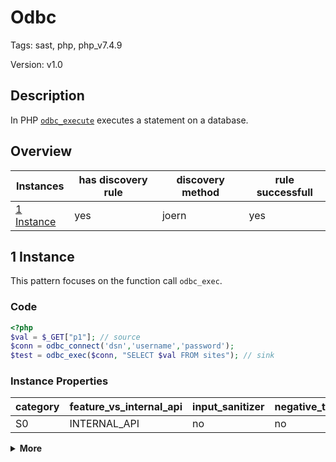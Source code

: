 [//]: # (This file is automatically generated. If you wish to make any changes, please use the JSON files and regenerate this file using the tpframework.)

# Odbc

Tags: sast, php, php_v7.4.9

Version: v1.0

## Description

In PHP [`odbc_execute`](https://www.php.net/manual/en/function.odbc-execute.php) executes a statement on a database.

## Overview

| Instances                 | has discovery rule   | discovery method   | rule successfull   |
|---------------------------|----------------------|--------------------|--------------------|
| [1 Instance](#1-instance) | yes                  | joern              | yes                |

## 1 Instance

This pattern focuses on the function call `odbc_exec`.

### Code

```PHP
<?php
$val = $_GET["p1"]; // source
$conn = odbc_connect('dsn','username','password');
$test = odbc_exec($conn, "SELECT $val FROM sites"); // sink
```

### Instance Properties

| category   | feature_vs_internal_api   | input_sanitizer   | negative_test_case   | source_and_sink   |
|------------|---------------------------|-------------------|----------------------|-------------------|
| S0         | INTERNAL_API              | no                | no                   | yes               |

<details markdown="1">
<summary>
<b>More</b></summary>

<details markdown="1">
<summary>

### Compile
</summary>

```bash
$_main:
     ; (lines=18, args=0, vars=3, tmps=10)
     ; (before optimizer)
     ; /.../PHP/67_odbc/1_instance_67_odbc/1_instance_67_odbc.php:1-4
     ; return  [] RANGE[0..0]
0000 T3 = FETCH_R (global) string("_GET")
0001 T4 = FETCH_DIM_R T3 string("p1")
0002 ASSIGN CV0($val) T4
0003 INIT_FCALL_BY_NAME 3 string("odbc_connect")
0004 SEND_VAL_EX string("dsn") 1
0005 SEND_VAL_EX string("username") 2
0006 SEND_VAL_EX string("password") 3
0007 V6 = DO_FCALL_BY_NAME
0008 ASSIGN CV1($conn) V6
0009 INIT_FCALL_BY_NAME 2 string("odbc_exec")
0010 SEND_VAR_EX CV1($conn) 1
0011 T9 = ROPE_INIT 3 string("SELECT ")
0012 T9 = ROPE_ADD 1 T9 CV0($val)
0013 T8 = ROPE_END 2 T9 string(" FROM sites")
0014 SEND_VAL_EX T8 2
0015 V11 = DO_FCALL_BY_NAME
0016 ASSIGN CV2($test) V11
0017 RETURN int(1)
LIVE RANGES:
     9: 0011 - 0013 (rope)
```

</details>

<details markdown="1">
<summary>

### Discovery
</summary>

The rule searches for function calls to `odbc_exec` on opcode level.

```scala
val x67 = (name, "67_odbc_iall", cpg.call(".*INIT_FCALL.*").argument.order(1).code("odbc_exec").astParent.location.toJson);
```

| discovery method   | expected accuracy   |
|--------------------|---------------------|
| joern              | Perfect             |

</details>

<details markdown="1"open>
<summary>

### Measurement
</summary>

| Tool        | Comm_1   | Comm_2   | phpSAFE   | Progpilot   | RIPS   | WAP   | Ground Truth   |
|-------------|----------|----------|-----------|-------------|--------|-------|----------------|
| 08 Jun 2021 | yes      | yes      | yes       | yes         | yes    | no    | yes            |
| 22 May 2023 | yes      | no       |           |             |        |       | yes            |

</details>

</details>

